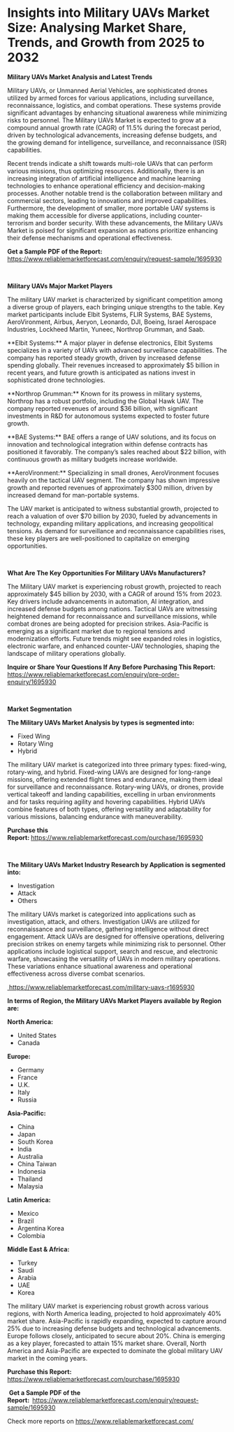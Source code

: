 <p><h1>Insights into Military UAVs Market Size: Analysing Market Share, Trends, and Growth from 2025 to 2032</h1></p><p><strong>Military UAVs Market Analysis and Latest Trends</strong></p>
<p><p>Military UAVs, or Unmanned Aerial Vehicles, are sophisticated drones utilized by armed forces for various applications, including surveillance, reconnaissance, logistics, and combat operations. These systems provide significant advantages by enhancing situational awareness while minimizing risks to personnel. The Military UAVs Market is expected to grow at a compound annual growth rate (CAGR) of 11.5% during the forecast period, driven by technological advancements, increasing defense budgets, and the growing demand for intelligence, surveillance, and reconnaissance (ISR) capabilities.</p><p>Recent trends indicate a shift towards multi-role UAVs that can perform various missions, thus optimizing resources. Additionally, there is an increasing integration of artificial intelligence and machine learning technologies to enhance operational efficiency and decision-making processes. Another notable trend is the collaboration between military and commercial sectors, leading to innovations and improved capabilities. Furthermore, the development of smaller, more portable UAV systems is making them accessible for diverse applications, including counter-terrorism and border security. With these advancements, the Military UAVs Market is poised for significant expansion as nations prioritize enhancing their defense mechanisms and operational effectiveness.</p></p>
<p><strong>Get a Sample PDF of the Report:&nbsp;</strong> <a href="https://www.reliablemarketforecast.com/enquiry/request-sample/1695930?utm_campaign=1888&utm_medium=2&utm_source=Github&utm_content=ia&utm_term=08012025&utm_id=military-uavs">https://www.reliablemarketforecast.com/enquiry/request-sample/1695930</a></p>
<p>&nbsp;</p>
<p><strong>Military UAVs Major Market Players</strong></p>
<p><p>The military UAV market is characterized by significant competition among a diverse group of players, each bringing unique strengths to the table. Key market participants include Elbit Systems, FLIR Systems, BAE Systems, AeroVironment, Airbus, Aeryon, Leonardo, DJI, Boeing, Israel Aerospace Industries, Lockheed Martin, Yuneec, Northrop Grumman, and Saab.</p><p>**Elbit Systems:** A major player in defense electronics, Elbit Systems specializes in a variety of UAVs with advanced surveillance capabilities. The company has reported steady growth, driven by increased defense spending globally. Their revenues increased to approximately $5 billion in recent years, and future growth is anticipated as nations invest in sophisticated drone technologies.</p><p>**Northrop Grumman:** Known for its prowess in military systems, Northrop has a robust portfolio, including the Global Hawk UAV. The company reported revenues of around $36 billion, with significant investments in R&D for autonomous systems expected to foster future growth.</p><p>**BAE Systems:** BAE offers a range of UAV solutions, and its focus on innovation and technological integration within defense contracts has positioned it favorably. The company’s sales reached about $22 billion, with continuous growth as military budgets increase worldwide.</p><p>**AeroVironment:** Specializing in small drones, AeroVironment focuses heavily on the tactical UAV segment. The company has shown impressive growth and reported revenues of approximately $300 million, driven by increased demand for man-portable systems.</p><p>The UAV market is anticipated to witness substantial growth, projected to reach a valuation of over $70 billion by 2030, fueled by advancements in technology, expanding military applications, and increasing geopolitical tensions. As demand for surveillance and reconnaissance capabilities rises, these key players are well-positioned to capitalize on emerging opportunities.</p></p>
<p>&nbsp;</p>
<p><strong>What Are The Key Opportunities For Military UAVs Manufacturers?</strong></p>
<p><p>The Military UAV market is experiencing robust growth, projected to reach approximately $45 billion by 2030, with a CAGR of around 15% from 2023. Key drivers include advancements in automation, AI integration, and increased defense budgets among nations. Tactical UAVs are witnessing heightened demand for reconnaissance and surveillance missions, while combat drones are being adopted for precision strikes. Asia-Pacific is emerging as a significant market due to regional tensions and modernization efforts. Future trends might see expanded roles in logistics, electronic warfare, and enhanced counter-UAV technologies, shaping the landscape of military operations globally.</p></p>
<p><strong>Inquire or Share Your Questions If Any Before Purchasing This Report:</strong> <a href="https://www.reliablemarketforecast.com/enquiry/pre-order-enquiry/1695930?utm_campaign=1888&utm_medium=2&utm_source=Github&utm_content=ia&utm_term=08012025&utm_id=military-uavs">https://www.reliablemarketforecast.com/enquiry/pre-order-enquiry/1695930</a></p>
<p>&nbsp;</p>
<p><strong>Market Segmentation</strong></p>
<p><strong>The Military UAVs Market Analysis by types is segmented into:</strong></p>
<p><ul><li>Fixed Wing</li><li>Rotary Wing</li><li>Hybrid</li></ul></p>
<p><p>The military UAV market is categorized into three primary types: fixed-wing, rotary-wing, and hybrid. Fixed-wing UAVs are designed for long-range missions, offering extended flight times and endurance, making them ideal for surveillance and reconnaissance. Rotary-wing UAVs, or drones, provide vertical takeoff and landing capabilities, excelling in urban environments and for tasks requiring agility and hovering capabilities. Hybrid UAVs combine features of both types, offering versatility and adaptability for various missions, balancing endurance with maneuverability.</p></p>
<p><strong>Purchase this Report:&nbsp;</strong><a href="https://www.reliablemarketforecast.com/purchase/1695930?utm_campaign=1888&utm_medium=2&utm_source=Github&utm_content=ia&utm_term=08012025&utm_id=military-uavs">https://www.reliablemarketforecast.com/purchase/1695930</a></p>
<p>&nbsp;</p>
<p><strong>The Military UAVs Market Industry Research by Application is segmented into:</strong></p>
<p><ul><li>Investigation</li><li>Attack</li><li>Others</li></ul></p>
<p><p>The military UAVs market is categorized into applications such as investigation, attack, and others. Investigation UAVs are utilized for reconnaissance and surveillance, gathering intelligence without direct engagement. Attack UAVs are designed for offensive operations, delivering precision strikes on enemy targets while minimizing risk to personnel. Other applications include logistical support, search and rescue, and electronic warfare, showcasing the versatility of UAVs in modern military operations. These variations enhance situational awareness and operational effectiveness across diverse combat scenarios.</p></p>
<p><a href="https://www.reliablemarketforecast.com/military-uavs-r1695930?utm_campaign=1888&utm_medium=2&utm_source=Github&utm_content=ia&utm_term=08012025&utm_id=military-uavs">&nbsp;https://www.reliablemarketforecast.com/military-uavs-r1695930</a></p>
<p><strong>In terms of Region, the Military UAVs Market Players available by Region are:</strong></p>
<p>
    <p> <strong> North America: </strong>
        <ul>
            <li>United States</li>
            <li>Canada</li>
        </ul>
        </p> 
    <p> <strong> Europe: </strong>
        <ul>
            <li>Germany</li>
            <li>France</li>
            <li>U.K.</li>
            <li>Italy</li>
            <li>Russia</li>
        </ul>
        </p> 
    <p> <strong> Asia-Pacific: </strong>
        <ul>
            <li>China</li>
            <li>Japan</li>
            <li>South Korea</li>
            <li>India</li>
            <li>Australia</li>
            <li>China Taiwan</li>
            <li>Indonesia</li>
            <li>Thailand</li>
            <li>Malaysia</li>
        </ul>
        </p> 
    <p> <strong> Latin America: </strong>
        <ul>
            <li>Mexico</li>
            <li>Brazil</li>
            <li>Argentina Korea</li>
            <li>Colombia</li>
        </ul>
        </p> 
    <p> <strong> Middle East & Africa: </strong>
        <ul>
            <li>Turkey</li>
            <li>Saudi</li>
            <li>Arabia</li>
            <li>UAE</li>
            <li>Korea</li>
        </ul>
    </p>
    </p>
<p><p>The military UAV market is experiencing robust growth across various regions, with North America leading, projected to hold approximately 40% market share. Asia-Pacific is rapidly expanding, expected to capture around 25% due to increasing defense budgets and technological advancements. Europe follows closely, anticipated to secure about 20%. China is emerging as a key player, forecasted to attain 15% market share. Overall, North America and Asia-Pacific are expected to dominate the global military UAV market in the coming years.</p></p>
<p><strong>Purchase this Report: </strong><a href="https://www.reliablemarketforecast.com/purchase/1695930?utm_campaign=1888&utm_medium=2&utm_source=Github&utm_content=ia&utm_term=08012025&utm_id=military-uavs">https://www.reliablemarketforecast.com/purchase/1695930</a></p>
<p>&nbsp;<strong>Get a Sample PDF of the Report:&nbsp;&nbsp;</strong><a href="https://www.reliablemarketforecast.com/enquiry/request-sample/1695930?utm_campaign=1888&utm_medium=2&utm_source=Github&utm_content=ia&utm_term=08012025&utm_id=military-uavs">https://www.reliablemarketforecast.com/enquiry/request-sample/1695930</a></p>
<p><strong></strong></p>
<p>Check more reports on <a href="https://www.reliablemarketforecast.com/?utm_campaign=1888&utm_medium=2&utm_source=Github&utm_content=ia&utm_term=08012025&utm_id=military-uavs">https://www.reliablemarketforecast.com/</a></p>